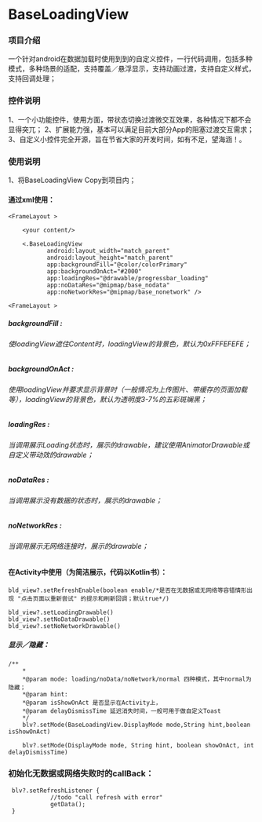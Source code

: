 # BaseLoadingView

### 项目介绍
一个针对android在数据加载时使用到到的自定义控件，一行代码调用，包括多种模式，多种场景的适配，支持覆盖／悬浮显示，支持动画过渡，支持自定义样式，支持回调处理；

### 控件说明
1、一个小功能控件，使用方面，带状态切换过渡微交互效果，各种情况下都不会显得突兀；
2、扩展能力强，基本可以满足目前大部分App的阻塞过渡交互需求；
3、自定义小控件完全开源，旨在节省大家的开发时间，如有不足，望海涵！。


### 使用说明
1、将BaseLoadingView Copy到项目内；
#### 通过xml使用：
    <FrameLayout >

        <your content/>

        <.BaseLoadingView
               android:layout_width="match_parent"
               android:layout_height="match_parent"
               app:backgroundFill="@color/colorPrimary"
               app:backgroundOnAct="#2000"
               app:loadingRes="@drawable/progressbar_loading"
               app:noDataRes="@mipmap/base_nodata"
               app:noNetworkRes="@mipmap/base_nonetwork" />

    <FrameLayout >

##### backgroundFill :
###### 使loadingView遮住Content时，loadingView的背景色，默认为0xFFFEFEFE；
##### backgroundOnAct :
###### 使用loadingView并要求显示背景时（一般情况为上传图片、带缓存的页面加载等），loadingView的背景色，默认为透明度3-7%的五彩斑斓黑；
##### loadingRes :
###### 当调用展示Loading状态时，展示的drawable，建议使用AnimatorDrawable或自定义带动效的drawable；
##### noDataRes :
###### 当调用展示没有数据的状态时，展示的drawable；
##### noNetworkRes :
###### 当调用展示无网络连接时，展示的drawable；

#### 在Activity中使用（为简洁展示，代码以Kotlin书）：


    bld_view?.setRefreshEnable(boolean enable/*是否在无数据或无网络等容错情形出现 "点击页面以重新尝试" 的提示和刷新回调；默认true*/)

    bld_view?.setLoadingDrawable()
    bld_view?.setNoDataDrawable()
    bld_view?.setNoNetworkDrawable()

##### 显示／隐藏：
    /**
        *
        *@param mode: loading/noData/noNetwork/normal 四种模式，其中normal为隐藏；
        *@param hint:
        *@param isShowOnAct 是否显示在Activity上，
        *@param delayDismissTime 延迟消失时间，一般可用于做自定义Toast
        */
        blv?.setMode(BaseLoadingView.DisplayMode mode,String hint,boolean isShowOnAct)

        blv?.setMode(DisplayMode mode, String hint, boolean showOnAct, int delayDismissTime)


### 初始化无数据或网络失败时的callBack：
     blv?.setRefreshListener {
                //todo "call refresh with error"
                getData();
     }